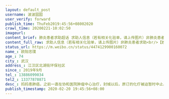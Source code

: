 ```yaml
---
layout: default_post
username: 波波囡囡
user_verify: forward
publish_time: ThuFeb2019:45:56+08002020
crawl_time: 20200221-10:02:50
imageurl: 
content_brief: 肺炎患者求助超话 求助人信息（若有相关化验单，请上传图片）非肺炎患者求助【姓名】欧阳忠璞【年龄】74【所在城市】武汉【所在小区、社区】江汉区北湖街环保社区【患病时间】2019年9月【联系方式】13886099034【其他紧急联系人】13377878871【病情描述】 妈妈患肺癌，之前一直在协和医院 ...全文
content_full_raw: 求助人信息（若有相关化验单，请上传图片）非肺炎患者求助<br/>【姓名】欧阳忠璞<br/>【年龄】74<br/>【所在城市】武汉<br/>【所在小区、社区】江汉区北湖街环保社区<br/>【患病时间】2019年9月<br/>【联系方式】13886099034<br/>【其他紧急联系人】13377878871<br/>【病情描述】妈妈患肺癌，之前一直在协和医院肿瘤中心治疗，封城以后，原订的化疗被迫暂时中止。但化疗病人手臂上方都埋有一条专门的PICC预埋管，每隔七天必须进行专门的定期护理（消毒、通管和换膜），如果不按规定去护理它就会有伤口感染的巨大风险，而一旦感染了对癌症病人来说也是足以致命的。现在的情况是各大医院都逐渐开放了部分重症门诊（包括肿瘤门诊，但肿瘤门诊不做PICC的护理），但开放PICC专科的医院少之又少，目前已知的是省肿瘤医院和中部战区总医院有开，但不接受外院病人。无耐之下我们只能去找协和，希望他能把PiCC门诊开诊，但协和说开不了，让我们自己去想办法解决。到今天为止我妈已经有十八天没有换药处理了，七十多岁的老人之前才刚刚经历了6次化疗，体内的抗体基本所剩无几，这个时候如果发生感染，后果也基本上就是致命的了。希望政府和医院也能关注一下我们这部分群体，国难当头，我们也不想给政府添麻烦，如果这个管子可以自己拔掉，我都会拔了，可是我们真的做不到，太专业的东西了，它就深深的插在通往心脏的血管里，我不管它，它一样也会要命的<spanclass="url-icon"><imgalt=[失望]src="//h5.sinaimg.cn/m/emoticon/icon/default/d_shiwang-7925938d93.png"style="width:1em;height:1em;"/></span>
status_url: https://m.weibo.cn/status/4474129900160072
name_: 欧阳忠璞
age_: 74
city_: 武汉
address_: 江汉区北湖街环保社区
since_: 2019年9月
tel_: 13886099034
tel2_: 13377878871
desc_: 妈妈患肺癌，之前一直在协和医院肿瘤中心治疗，封城以后，原订的化疗被迫暂时中止。但化疗病人手臂上方都埋有一条专门的PICC预埋管，每隔七天必须进行专门的定期护理（消毒、通管和换膜），如果不按规定去护理它就会有伤口感染的巨大风险，而一旦感染了对癌症病人来说也是足以致命的。现在的情况是各大医院都逐渐开放了部分重症门诊（包括肿瘤门诊，但肿瘤门诊不做PICC的护理），但开放PICC专科的医院少之又少，目前已知的是省肿瘤医院和中部战区总医院有开，但不接受外院病人。无耐之下我们只能去找协和，希望他能把PiCC门诊开诊，但协和说开不了，让我们自己去想办法解决。到今天为止我妈已经有十八天没有换药处理了，七十多岁的老人之前才刚刚经历了6次化疗，体内的抗体基本所剩无几，这个时候如果发生感染，后果也基本上就是致命的了。希望政府和医院也能关注一下我们这部分群体，国难当头，我们也不想给政府添麻烦，如果这个管子可以自己拔掉，我都会拔了，可是我们真的做不到，太专业的东西了，它就深深的插在通往心脏的血管里，我不管它，它一样也会要命的<spanclass="url-icon"><imgalt=[失望]src="//h5.sinaimg.cn/m/emoticon/icon/default/d_shiwang-7925938d93.png"style="width1em;height1em;"/></span>
publish_timestamp: 2020-02-20 19:45:56+08:00
---
```

